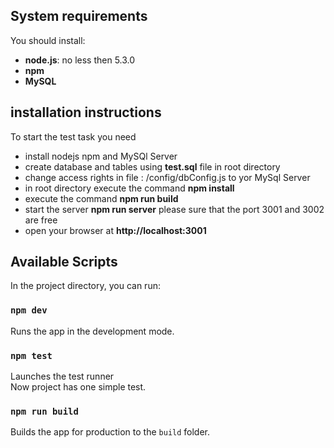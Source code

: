 ## System requirements
You should install:

- **node.js**: no less then 5.3.0 
- **npm**
- **MySQL** 

## installation instructions
To start the test task you need
- install nodejs npm and MySQl Server
- create database and tables using **test.sql** file in root directory
- change access rights in file : /config/dbConfig.js to yor MySql Server
- in root directory execute the command **npm install**
- execute the command **npm run build**
- start the server **npm run server** please sure that the port 3001 and 3002 are free
- open your browser at **http://localhost:3001**

## Available Scripts

In the project directory, you can run:

### `npm dev`

Runs the app in the development mode.<br>

### `npm test`

Launches the test runner <br>
Now project has one simple test.

### `npm run build`

Builds the app for production to the `build` folder.<br>
